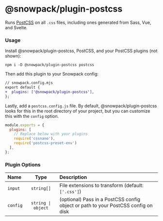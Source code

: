 # @snowpack/plugin-postcss

Runs [PostCSS](https://github.com/postcss/postcss) on all `.css` files, including ones generated from Sass, Vue, and Svelte.

### Usage

Install @snowpack/plugin-postcss, PostCSS, and your PostCSS plugins (not shown):

```
npm i -D @snowpack/plugin-postcss postcss
```

Then add this plugin to your Snowpack config:

```diff
// snowpack.config.mjs
export default {
+  plugins: ['@snowpack/plugin-postcss'],
};
```

Lastly, add a `postcss.config.js` file. By default, @snowpack/plugin-postcss looks for this in the root directory of your project, but you can customize this with the `config` option.

```js
module.exports = {
  plugins: [
    // Replace below with your plugins
    require('cssnano'),
    require('postcss-preset-env')
  ],
};
```

### Plugin Options

| Name     |        Type        | Description                                                                       |
| :------- | :----------------: | :-------------------------------------------------------------------------------- |
| `input`  |     `string[]`     | File extensions to transform (default: `['.css']`)                                |
| `config` | `string \| object` | (optional) Pass in a PostCSS config object or path to your PostCSS config on disk |
